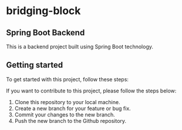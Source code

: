 # bridging-block
## Spring Boot Backend

This is a backend project built using Spring Boot technology.

## Getting started

To get started with this project, follow these steps:

If you want to contribute to this project, please follow the steps below:

1. Clone this repository to your local machine.
2. Create a new branch for your feature or bug fix. 
3. Commit your changes to the new branch. 
4. Push the new branch to the Github repository.

